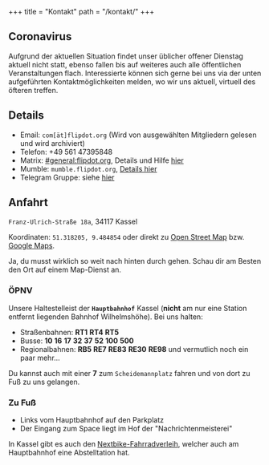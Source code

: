 +++
title = "Kontakt"
path = "/kontakt/"
+++

## Coronavirus

Aufgrund der aktuellen Situation findet unser üblicher offener Dienstag aktuell nicht statt, ebenso fallen bis auf weiteres auch alle öffentlichen Veranstaltungen flach. Interessierte können sich gerne bei uns via der unten aufgeführten Kontaktmöglichkeiten melden, wo wir uns aktuell, virtuell des öfteren treffen.

<!-- Komm am besten an einem Dienstag ab 19 Uhr vorbei. Das ist unser *offener Tag*, an dem auch immer viele Member im Space sind. Wir freuen uns über jeden neuen Besuch, also keine falsche Scheu. Wenn du den Raum betrittst, passiert normalerweise: nichts. Wundere dich also nicht, sondern [sprich jemanden an](https://store-xkcd-com.myshopify.com/products/just-shy)!

Wenn du vorher mit uns Kontakt aufnehmen willst, melde dich einfach per Mail.

Die Türklingeln funktionieren leider nicht immer. Falls unten die Tür zu sein sollte und nach mehrmaligem {!} Klingeln keiner öffnet, kannst du uns eine Mail senden, im IRC schreiben oder das Spacetelefon anrufen. -->

## Details

* Email: `com[ät]flipdot.org` (Wird von ausgewählten Mitgliedern gelesen und wird archiviert)
* Telefon: +49 561 47395848
* Matrix: [#general:flipdot.org][matrix], Details und Hilfe [hier][matrix-details]
* Mumble: `mumble.flipdot.org`, [Details hier][mumble-details]
* Telegram Gruppe: siehe [hier][matrix-details]

[matrix]: https://matrix.to/#/#general:flipdot.org?via=flipdot.org&via=matrix.org
[matrix-details]: /matrix/
[mumble-details]: /mumble/

## Anfahrt
`Franz-Ulrich-Straße 18a`, 34117 Kassel

Koordinaten: `51.318205, 9.484854` oder direkt zu [Open Street Map][osm] bzw. [Google Maps][gmaps].

Ja, du musst wirklich so weit nach hinten durch gehen. Schau dir am Besten den Ort auf einem Map-Dienst an.

### ÖPNV
Unsere Haltestelleist der **`Hauptbahnhof`** Kassel (**nicht** am nur eine Station entfernt liegenden Bahnhof Wilhelmshöhe). Bei uns halten:
* Straßenbahnen: <b class="public-transport tram">RT1</b> <b class="public-transport tram">RT4</b> <b class="public-transport tram">RT5</b>
* Busse: <b class="public-transport bus">10</b> <b class="public-transport bus">16</b> <b class="public-transport bus">17</b> <b class="public-transport bus">32</b> <b class="public-transport bus">37</b> <b class="public-transport bus">52</b> <b class="public-transport bus">100</b> <b class="public-transport bus">500</b>
* Regionalbahnen: <b class="public-transport regional-train">RB5</b> <b class="public-transport regional-train">RE7</b> <b class="public-transport regional-train">RE83</b> <b class="public-transport regional-train">RE30</b> <b class="public-transport regional-train">RE98</b> und vermutlich noch ein paar mehr...

Du kannst auch mit einer <b class="public-transport tram">7</b> zum `Scheidemannplatz` fahren und von dort zu Fuß zu uns gelangen.

### Zu Fuß
* Links vom Hauptbahnhof auf den Parkplatz
* Der Eingang zum Space liegt im Hof der "Nachrichtenmeisterei"

[osm]: https://www.openstreetmap.org/node/1716494567/
[gmaps]: https://www.google.de/maps/place/Flipdot+Hackerspace+Kassel/@51.318212,9.4826443,17z/data=!3m1!4b1!4m5!3m4!1s0x47bb3f3569c83b53:0x6bb77c6ef1794ed2!8m2!3d51.318212!4d9.484833

In Kassel gibt es auch den [Nextbike-Fahrradverleih](https://www.nextbike.de/de/kassel/), welcher auch am Hauptbahnhof eine Abstelltation hat.
